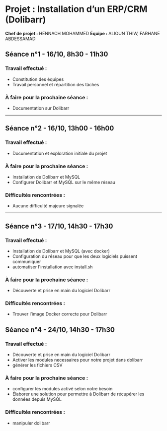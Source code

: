 # Projet : Installation d’un ERP/CRM (Dolibarr)

**Chef de projet :** HENNACH MOHAMMED 
**Équipe :** ALIOUN THIW, FARHANE ABDESSAMAD

## Séance n°1 - 16/10, 8h30 - 11h30

### Travail effectué :
- Constitution des équipes
- Travail personnel et répartition des tâches

### À faire pour la prochaine séance :
- Documentation sur Dolibarr

---

## Séance n°2 - 16/10, 13h00 - 16h00

### Travail effectué :
- Documentation et exploration initiale du projet

### À faire pour la prochaine séance :
- Installation de Dolibarr et MySQL
- Configurer Dolibarr et MySQL sur le même réseau

### Difficultés rencontrées :
- Aucune difficulté majeure signalée

---

## Séance n°3 - 17/10, 14h30 - 17h30

### Travail effectué :
- Installation de Dolibarr et MySQL (avec docker)
- Configuration du réseau pour que les deux logiciels puissent communiquer
- automatiser l'installation avec install.sh

### À faire pour la prochaine séance :

- Découverte et prise en main du logiciel Dolibarr


### Difficultés rencontrées :
- Trouver l’image Docker correcte pour Dolibarr

## Séance n°4 - 24/10, 14h30 - 17h30

### Travail effectué :
- Découverte et prise en main du logiciel Dolibarr
- Activer les modules necessaires pour notre projet dans dolibarr
- générer les fichiers CSV

### À faire pour la prochaine séance :
- configurer les modules activé selon notre besoin 
- Élaborer une solution pour permettre à Dolibarr de récupérer les données depuis MySQL

### Difficultés rencontrées :
- manipuler dolibarr 


